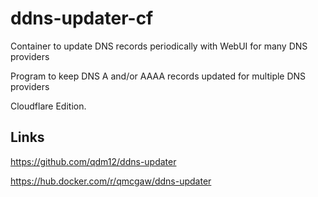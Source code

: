 # ddns-updater-cf

Container to update DNS records periodically with WebUI for many DNS providers

Program to keep DNS A and/or AAAA records updated for multiple DNS providers

Cloudflare Edition.

## Links

<https://github.com/qdm12/ddns-updater>

<https://hub.docker.com/r/qmcgaw/ddns-updater>

